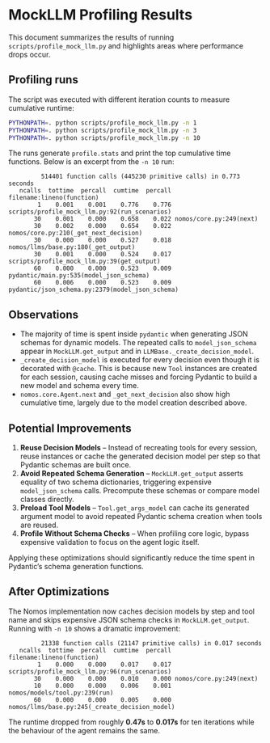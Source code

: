 # MockLLM Profiling Results

This document summarizes the results of running `scripts/profile_mock_llm.py` and highlights areas where performance drops occur.

## Profiling runs

The script was executed with different iteration counts to measure cumulative runtime:

```bash
PYTHONPATH=. python scripts/profile_mock_llm.py -n 1
PYTHONPATH=. python scripts/profile_mock_llm.py -n 3
PYTHONPATH=. python scripts/profile_mock_llm.py -n 10
```

The runs generate `profile.stats` and print the top cumulative time functions. Below is an excerpt from the `-n 10` run:

```
         514401 function calls (445230 primitive calls) in 0.773 seconds
   ncalls  tottime  percall  cumtime  percall filename:lineno(function)
        1    0.001    0.001    0.776    0.776 scripts/profile_mock_llm.py:92(run_scenarios)
       30    0.001    0.000    0.658    0.022 nomos/core.py:249(next)
       30    0.002    0.000    0.654    0.022 nomos/core.py:210(_get_next_decision)
       30    0.000    0.000    0.527    0.018 nomos/llms/base.py:180(_get_output)
       30    0.001    0.000    0.524    0.017 scripts/profile_mock_llm.py:39(get_output)
       60    0.000    0.000    0.523    0.009 pydantic/main.py:535(model_json_schema)
       60    0.006    0.000    0.523    0.009 pydantic/json_schema.py:2379(model_json_schema)
```

## Observations

* The majority of time is spent inside `pydantic` when generating JSON schemas for dynamic models. The repeated calls to `model_json_schema` appear in `MockLLM.get_output` and in `LLMBase._create_decision_model`.
* `_create_decision_model` is executed for every decision even though it is decorated with `@cache`. This is because new `Tool` instances are created for each session, causing cache misses and forcing Pydantic to build a new model and schema every time.
* `nomos.core.Agent.next` and `_get_next_decision` also show high cumulative time, largely due to the model creation described above.

## Potential Improvements

1. **Reuse Decision Models** – Instead of recreating tools for every session, reuse instances or cache the generated decision model per step so that Pydantic schemas are built once.
2. **Avoid Repeated Schema Generation** – `MockLLM.get_output` asserts equality of two schema dictionaries, triggering expensive `model_json_schema` calls. Precompute these schemas or compare model classes directly.
3. **Preload Tool Models** – `Tool.get_args_model` can cache its generated argument model to avoid repeated Pydantic schema creation when tools are reused.
4. **Profile Without Schema Checks** – When profiling core logic, bypass expensive validation to focus on the agent logic itself.

Applying these optimizations should significantly reduce the time spent in Pydantic’s schema generation functions.

## After Optimizations

The Nomos implementation now caches decision models by step and tool name and
skips expensive JSON schema checks in `MockLLM.get_output`. Running with `-n 10`
shows a dramatic improvement:

```
         21338 function calls (21147 primitive calls) in 0.017 seconds
   ncalls  tottime  percall  cumtime  percall filename:lineno(function)
        1    0.000    0.000    0.017    0.017 scripts/profile_mock_llm.py:96(run_scenarios)
       30    0.000    0.000    0.010    0.000 nomos/core.py:249(next)
       10    0.000    0.000    0.006    0.001 nomos/models/tool.py:239(run)
       60    0.000    0.000    0.005    0.000 nomos/llms/base.py:245(_create_decision_model)
```

The runtime dropped from roughly **0.47s** to **0.017s** for ten iterations while
the behaviour of the agent remains the same.
